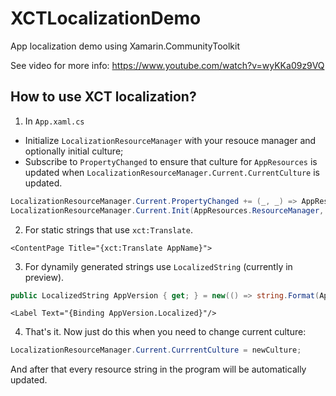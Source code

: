 # XCTLocalizationDemo
App localization demo using Xamarin.CommunityToolkit

See video for more info: https://www.youtube.com/watch?v=wyKKa09z9VQ

## How to use XCT localization?

1. In `App.xaml.cs` 
- Initialize `LocalizationResourceManager` with your resouce manager and optionally initial culture;
- Subscribe to `PropertyChanged` to ensure that culture for `AppResources` is updated when `LocalizationResourceManager.Current.CurrentCulture` is updated.

```cs
LocalizationResourceManager.Current.PropertyChanged += (_, _) => AppResources.Culture = LocalizationResourceManager.Current.CurrentCulture;
LocalizationResourceManager.Current.Init(AppResources.ResourceManager, initialCulture);
```

2. For static strings that use `xct:Translate`. 

```xaml
<ContentPage Title="{xct:Translate AppName}">
```

3. For dynamily generated strings use `LocalizedString` (currently in preview). 

```cs
public LocalizedString AppVersion { get; } = new(() => string.Format(AppResources.Version, AppInfo.VersionString));
```
```xaml
<Label Text="{Binding AppVersion.Localized}"/>
```

4. That's it. Now just do this when you need to change current culture:

```cs
LocalizationResourceManager.Current.CurrrentCulture = newCulture;
```

And after that every resource string in the program will be automatically updated.
